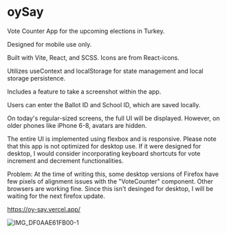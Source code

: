 # oySay
Vote Counter App for the upcoming elections in Turkey.

Designed for mobile use only.

Built with Vite, React, and SCSS. Icons are from React-icons.

Utilizes useContext and localStorage for state management and local storage persistence.

Includes a feature to take a screenshot within the app.

Users can enter the Ballot ID and School ID, which are saved locally.

On today's regular-sized screens, the full UI will be displayed. However, on older phones like iPhone 6-8, avatars are hidden.

The entire UI is implemented using flexbox and is responsive. Please note that this app is not optimized for desktop use. If it were designed for desktop, I would consider incorporating keyboard shortcuts for vote increment and decrement functionalities.

Problem: At the time of writing this, some desktop versions of Firefox have few pixels of alignment issues with the "VoteCounter" component. Other browsers are working fine. Since this isn't desinged for desktop, I will be waiting for the next firefox update. 

https://oy-say.vercel.app/

![IMG_DF0AAE61FB00-1](https://github.com/K2adir/oySay/assets/1120278/5b1be94c-91fe-418d-ab41-8744ee45e58e)
